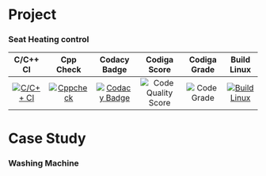# Project
###  Seat Heating control 
|C/C++ CI|Cpp Check|Codacy Badge|Codiga Score|Codiga Grade| Build Linux|
|:--:|:--:|:--:|:--:|:--:|:--:|
|[![C/C++ CI](https://github.com/Prabalsingh00y/M2_EmbSys/actions/workflows/Main.yml/badge.svg)](https://github.com/Prabalsingh00y/M2_EmbSys/actions/workflows/Main.yml)|[![Cppcheck](https://github.com/Prabalsingh00y/M2_EmbSys/actions/workflows/cpp.yml/badge.svg)](https://github.com/Prabalsingh00y/M2_EmbSys/actions/workflows/cpp.yml)|[![Codacy Badge](https://app.codacy.com/project/badge/Grade/ab0c3df01ecc4df5948897a786202fb3)](https://www.codacy.com/gh/Prabalsingh00y/M2_EmbSys/dashboard?utm_source=github.com&amp;utm_medium=referral&amp;utm_content=Prabalsingh00y/M2_EmbSys&amp;utm_campaign=Badge_Grade)|![Code Quality Score](https://api.codiga.io/project/31648/score/svg)|![Code Grade](https://api.codiga.io/project/31647/status/svg)|[![Build Linux](https://github.com/Prabalsingh00y/M2_EmbSys/actions/workflows/Build%20Linux.yml/badge.svg)](https://github.com/Prabalsingh00y/M2_EmbSys/actions/workflows/Build%20Linux.yml)|
# Case Study
### Washing Machine 
